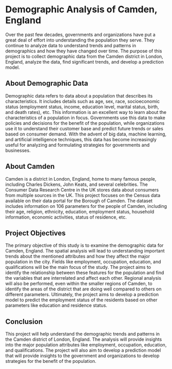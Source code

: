 # Demographic Analysis of Camden, England

Over the past few decades, governments and organizations have put a great deal of effort into understanding the population they serve. They continue to analyze data to understand trends and patterns in demographics and how they have changed over time. The purpose of this project is to collect demographic data from the Camden district in London, England, analyze the data, find significant trends, and develop a prediction model.

## About Demographic Data

Demographic data refers to data about a population that describes its characteristics. It includes details such as age, sex, race, socioeconomic status (employment status, income, education level, marital status, birth, and death rates), etc. This information is an excellent way to learn about the characteristics of a population in focus. Governments use this data to make policies and decisions for the benefit of the population, while organizations use it to understand their customer base and predict future trends or sales based on consumer demand. With the advent of big data, machine learning, and artificial intelligence techniques, this data has become increasingly useful for analyzing and formulating strategies for governments and businesses.

## About Camden

Camden is a district in London, England, home to many famous people, including Charles Dickens, John Keats, and several celebrities. The Consumer Data Research Centre in the UK stores data about consumers from multiple sources in the UK. This project focuses on the Census data available on their data portal for the Borough of Camden. The dataset includes information on 106 parameters for the people of Camden, including their age, religion, ethnicity, education, employment status, household information, economic activities, status of residence, etc.

## Project Objectives

The primary objective of this study is to examine the demographic data for Camden, England. The spatial analysis will lead to understanding important trends about the mentioned attributes and how they affect the major population in the city. Fields like employment, occupation, education, and qualifications will be the main focus of the study. The project aims to identify the relationship between these features for the population and find the variables that are interrelated and affect each other. Regional analysis will also be performed, even within the smaller regions of Camden, to identify the areas of the district that are doing well compared to others on different parameters. Ultimately, the project aims to develop a prediction model to predict the employment status of the residents based on other parameters like education and residence status.

## Conclusion

This project will help understand the demographic trends and patterns in the Camden district of London, England. The analysis will provide insights into the major population attributes like employment, occupation, education, and qualifications. The project will also aim to develop a prediction model that will provide insights to the government and organizations to develop strategies for the benefit of the population.





